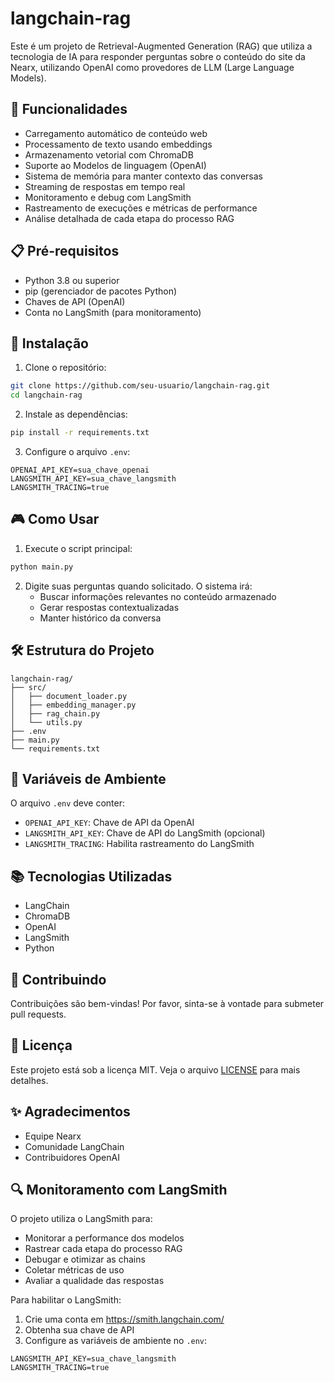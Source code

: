 # langchain-rag

Este é um projeto de Retrieval-Augmented Generation (RAG) que utiliza a tecnologia de IA para responder perguntas sobre o conteúdo do site da Nearx, utilizando OpenAI como provedores de LLM (Large Language Models).

## 🚀 Funcionalidades

- Carregamento automático de conteúdo web
- Processamento de texto usando embeddings
- Armazenamento vetorial com ChromaDB
- Suporte ao Modelos de linguagem (OpenAI)
- Sistema de memória para manter contexto das conversas
- Streaming de respostas em tempo real
- Monitoramento e debug com LangSmith
- Rastreamento de execuções e métricas de performance
- Análise detalhada de cada etapa do processo RAG

## 📋 Pré-requisitos

- Python 3.8 ou superior
- pip (gerenciador de pacotes Python)
- Chaves de API (OpenAI)
- Conta no LangSmith (para monitoramento)

## 🔧 Instalação

1. Clone o repositório:
```bash
git clone https://github.com/seu-usuario/langchain-rag.git
cd langchain-rag
```

2. Instale as dependências:
```bash
pip install -r requirements.txt
```

3. Configure o arquivo `.env`:
```env
OPENAI_API_KEY=sua_chave_openai
LANGSMITH_API_KEY=sua_chave_langsmith
LANGSMITH_TRACING=true
```

## 🎮 Como Usar

1. Execute o script principal:
```bash
python main.py
```

2. Digite suas perguntas quando solicitado. O sistema irá:
   - Buscar informações relevantes no conteúdo armazenado
   - Gerar respostas contextualizadas
   - Manter histórico da conversa

## 🛠️ Estrutura do Projeto

```
langchain-rag/
├── src/
│   ├── document_loader.py
│   ├── embedding_manager.py
│   ├── rag_chain.py
│   └── utils.py
├── .env
├── main.py
└── requirements.txt
```

## 🔑 Variáveis de Ambiente

O arquivo `.env` deve conter:

- `OPENAI_API_KEY`: Chave de API da OpenAI
- `LANGSMITH_API_KEY`: Chave de API do LangSmith (opcional)
- `LANGSMITH_TRACING`: Habilita rastreamento do LangSmith


## 📚 Tecnologias Utilizadas

- LangChain
- ChromaDB
- OpenAI
- LangSmith
- Python

## 🤝 Contribuindo

Contribuições são bem-vindas! Por favor, sinta-se à vontade para submeter pull requests.

## 📝 Licença

Este projeto está sob a licença MIT. Veja o arquivo [LICENSE](LICENSE) para mais detalhes.

## ✨ Agradecimentos

- Equipe Nearx
- Comunidade LangChain
- Contribuidores OpenAI

## 🔍 Monitoramento com LangSmith

O projeto utiliza o LangSmith para:
- Monitorar a performance dos modelos
- Rastrear cada etapa do processo RAG
- Debugar e otimizar as chains
- Coletar métricas de uso
- Avaliar a qualidade das respostas

Para habilitar o LangSmith:
1. Crie uma conta em https://smith.langchain.com/
2. Obtenha sua chave de API
3. Configure as variáveis de ambiente no `.env`:
```env
LANGSMITH_API_KEY=sua_chave_langsmith
LANGSMITH_TRACING=true
``` 